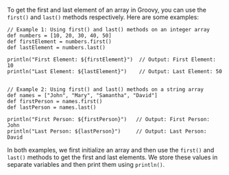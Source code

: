 To get the first and last element of an array in Groovy, you can use the `first()` and `last()` methods respectively. Here are some examples:

```
// Example 1: Using first() and last() methods on an integer array
def numbers = [10, 20, 30, 40, 50]
def firstElement = numbers.first()
def lastElement = numbers.last()

println("First Element: ${firstElement}")  // Output: First Element: 10
println("Last Element: ${lastElement}")    // Output: Last Element: 50


// Example 2: Using first() and last() methods on a string array
def names = ["John", "Mary", "Samantha", "David"]
def firstPerson = names.first()
def lastPerson = names.last()

println("First Person: ${firstPerson}")   // Output: First Person: John
println("Last Person: ${lastPerson}")     // Output: Last Person: David
```

In both examples, we first initialize an array and then use the `first()` and `last()` methods to get the first and last elements. We store these values in separate variables and then print them using `println()`.